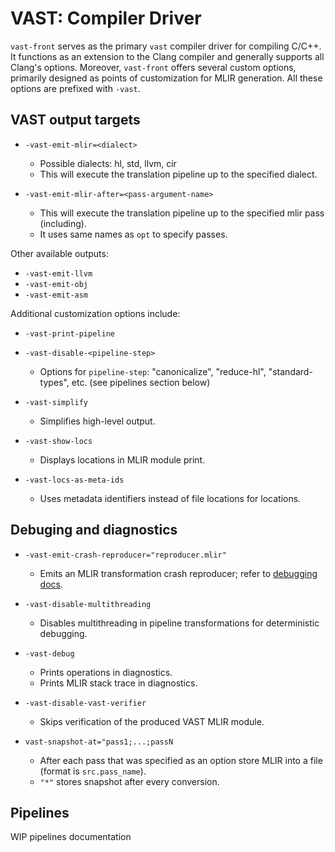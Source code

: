 # VAST: Compiler Driver

`vast-front` serves as the primary `vast` compiler driver for compiling C/C++. It functions as an extension to the Clang compiler and generally supports all Clang's options. Moreover, `vast-front` offers several custom options, primarily designed as points of customization for MLIR generation. All these options are prefixed with `-vast`.

## VAST output targets

- `-vast-emit-mlir=<dialect>`
  - Possible dialects: hl, std, llvm, cir
  - This will execute the translation pipeline up to the specified dialect.

- `-vast-emit-mlir-after=<pass-argument-name>`
  - This will execute the translation pipeline up to the specified mlir pass (including).
  - It uses same names as `opt` to specify passes.

Other available outputs:

- `-vast-emit-llvm`
- `-vast-emit-obj`
- `-vast-emit-asm`

Additional customization options include:

- `-vast-print-pipeline`
- `-vast-disable-<pipeline-step>`
  - Options for `pipeline-step`: "canonicalize", "reduce-hl", "standard-types", etc. (see pipelines section below)

- `-vast-simplify`
  - Simplifies high-level output.

- `-vast-show-locs`
  - Displays locations in MLIR module print.

- `-vast-locs-as-meta-ids`
  - Uses metadata identifiers instead of file locations for locations.

## Debuging and diagnostics

- `-vast-emit-crash-reproducer="reproducer.mlir"`
  - Emits an MLIR transformation crash reproducer; refer to [debugging docs](https://trailofbits.github.io/vast/GettingStarted/debug/).

- `-vast-disable-multithreading`
  - Disables multithreading in pipeline transformations for deterministic debugging.

- `-vast-debug`
  - Prints operations in diagnostics.
  - Prints MLIR stack trace in diagnostics.

- `-vast-disable-vast-verifier`
  - Skips verification of the produced VAST MLIR module.

- `vast-snapshot-at="pass1;...;passN`
  - After each pass that was specified as an option store MLIR into a file (format is `src.pass_name`).
  - `"*"` stores snapshot after every conversion.

## Pipelines

WIP pipelines documentation
